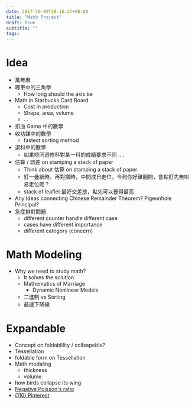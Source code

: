 ```yaml
---
date: 2017-10-09T18:16:47+08:00
title: "Math Project"
draft: true
subtitle: ""
tags:
---
```


# Idea
- 萬年曆
- 唧車中的三角學
  + How long should the axis be
- Math in Starbucks Card Board
  + Cost in production
  + Shape, area, volume
  + ...
- 扣血 Game 中的數學
- 收功課中的數學
  + fastest sorting method
- 選科中的數學
  + 如果唔同選修科對某一科的成績要求不同 ....
- 估算 / 誤差 on stamping a stack of paper
  + Think about 估算 on stamping a stack of paper
  + 釘一疊紙時，再對摺時，中間成日走位，令到你好難翻開，會點釘先無咁易走位呢？
  + stack of leaflet 最好交差放，點先可以疊得最高
- Any Ideas connecting Chinese Remainder Theorem? Pigeonhole Principal?
- 急症排對問題
  + different counter handle different case
  + cases have different importance
  + different category (concern)

# Math Modeling
- Why we need to study math?
  + It solves the solution
  + Mathematics of Marriage
    * Dynamic Nonlinear Models
  + 二進制 vs Sorting
  + 最速下降線


# Expandable
- Concept on foldablility / collsapeble?
- Tessellation
- foldable form on Tessellation
- Math modaling
  + thickness
  + volume
- how birds collapse its wing
- [Negative Poisson's ratio][&1]
- [(110) Pinterest](https://www.pinterest.com/pin/625578204460750191/)



[&1]: http://silver.neep.wisc.edu/~lakes/Poisson.html
